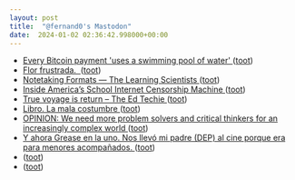 ```yaml
---
layout: post
title:  "@fernand0's Mastodon"
date:  2024-01-02 02:36:42.998000+00:00
---
```

*  [Every Bitcoin payment 'uses a swimming pool of water' ](https://www.bbc.com/news/technology-6756420) ([toot](https://mastodon.social/@fernand0/111684026564442308))
*  [Flor frustrada.  ](https://avecesunafoto.wordpress.com/2024/01/01/flor-frustrada) ([toot](https://mastodon.social/@fernand0/111682146407809315))
*  [Notetaking Formats — The Learning Scientists ](https://www.learningscientists.org/blog/2023/12/) ([toot](https://mastodon.social/@fernand0/111682088059064383))
*  [Inside America’s School Internet Censorship Machine  ](https://www.wired.com/story/inside-americas-school-internet-censorship-machine/) ([toot](https://mastodon.social/@fernand0/111681940847937960))
*  [True voyage is return – The Ed Techie ](https://blog.edtechie.net/ai/true-voyage-is-return) ([toot](https://mastodon.social/@fernand0/111681664065963490))
*  [Libro. La mala costumbre ](https://fotografiasenmovimiento.wordpress.com/2024/01/01/libro-la-mala-costumbre) ([toot](https://mastodon.social/@fernand0/111681451428367838))
*  [OPINION: We need more problem solvers and critical thinkers for an increasingly complex world ](https://hechingerreport.org/opinion-we-need-more-problem-solvers-and-critical-thinkers-for-an-increasingly-complex-world) ([toot](https://mastodon.social/@fernand0/111681409525549080))
*  [Y ahora Grease en la uno. Nos llevó mi padre (DEP) al cine porque era para menores acompañados. ](https://mastodon.social/@fernand0/111681351835520172) ([toot](https://mastodon.social/@fernand0/111681351835520172))
*  [ ](https://mastodon.la/@oscoder) ([toot](https://mastodon.social/@fernand0/111680807089286350))
*  [ ](https://mastodon.social/users/fernand0/statuses/111680763589111756/activity) ([toot](https://mastodon.social/users/fernand0/statuses/111680763589111756/activity))

